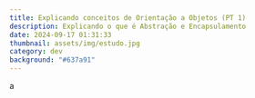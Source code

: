```yaml
---
title: Explicando conceitos de Orientação a Objetos (PT 1)
description: Explicando o que é Abstração e Encapsulamento
date: 2024-09-17 01:31:33
thumbnail: assets/img/estudo.jpg
category: dev
background: "#637a91"
---
```

a